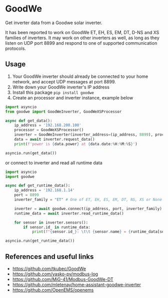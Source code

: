 # GoodWe
Get inverter data from a Goodwe solar inverter.

It has been reported to work on GoodWe ET, EH, ES, EM, DT, D-NS and XS families of inverters.
It may work on other inverters as well, as long as they listen on UDP port 8899 and respond to one of supported communication protocols.

## Usage
1. Your GoodWe inverter should already be connected to your home network, and accept UDP messages at port 8899.
2. Write down your GoodWe inverter's IP address
3. Install this package `pip install goodwe`
4. Create an processor and inverter instance, example below

```python
import asyncio
from goodwe import GoodWeInverter, GoodWeXSProcessor

async def get_data():
    ip_address = '192.168.200.100'
    processor = GoodWeXSProcessor()
    inverter = GoodWeInverter(inverter_address=(ip_address, 8899), processor=processor)
    data = await inverter.request_data()
    print(f'power is {data.power} at {data.date:%H:%M:%S}')

asyncio.run(get_data())
```
or connect to inverter and read all runtime data
```python
import asyncio
import goodwe

async def get_runtime_data():
    ip_address = '192.168.1.14'
    port = 8899
    inverter_family = "ET" # One of ET, EH, ES, EM, DT, NS, XS or None to detect family automatically

    inverter = await goodwe.connect(ip_address, port, inverter_family)
    runtime_data = await inverter.read_runtime_data()

    for sensor in inverter.sensors():
        if sensor.id_ in runtime_data:
            print(f"{sensor.id_}: \t\t {sensor.name} = {runtime_data[sensor.id_]} {sensor.unit}")

asyncio.run(get_runtime_data())
```
## References and useful links

- https://github.com/tkubec/GoodWe
- https://github.com/yasko-pv/modbus-log
- https://github.com/MiG-41/Modbus-GoodWe-DT
- https://github.com/mletenay/home-assistant-goodwe-inverter
- https://github.com/OpenEMS/openems
